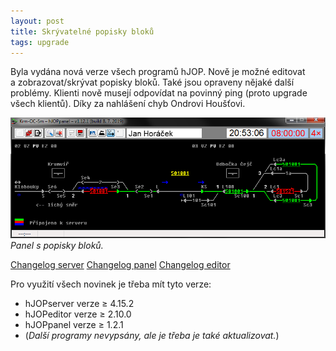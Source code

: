 ```yaml
---
layout: post
title: Skrývatelné popisky bloků
tags: upgrade
---
```


Byla vydána nová verze všech programů hJOP. Nově je možné editovat
a zobrazovat/skrývat popisky bloků. Také jsou opraveny nějaké další problémy.
Klienti nově musejí odpovídat na povinný ping (proto upgrade všech klientů).
Díky za nahlášení chyb Ondrovi Houšťovi.

![hJOPpanel](/assets/img/hJOPpanel-kr-sm1.png)
*Panel s popisky bloků.*

<a class="btn" href="https://github.com/kmzbrnoI/hJOPserver/releases/tag/v4.15.2">Changelog server</a>
<a class="btn" href="https://github.com/kmzbrnoI/hJOPpanel/releases/tag/v1.12.1">Changelog panel</a>
<a class="btn" href="https://github.com/kmzbrnoI/hJOPeditor/releases/tag/v2.10.0">Changelog editor</a>

Pro využití všech novinek je třeba mít tyto verze:
 * hJOPserver verze ≥ 4.15.2
 * hJOPeditor verze ≥ 2.10.0
 * hJOPpanel verze ≥ 1.2.1
 * (*Další programy nevypsány, ale je třeba je také aktualizovat.*)
